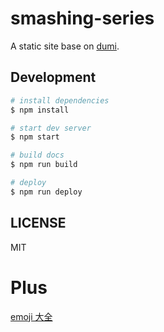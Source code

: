 # smashing-series

A static site base on [dumi](https://d.umijs.org).

## Development

```bash
# install dependencies
$ npm install

# start dev server
$ npm start

# build docs
$ npm run build

# deploy
$ npm run deploy

```

## LICENSE

MIT

# Plus

[emoji 大全](https://www.emojiall.com/zh-hans)
